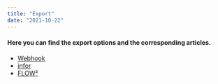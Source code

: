 ```yaml
---
title: "Export"
date: "2021-10-22"
---
```


#### Here you can find the export options and the corresponding articles.

- [Webhook](https://docs.cloudintegration.eu/docs/doc2app/export/webhook/)
- [infor](https://docs.cloudintegration.eu/docs/doc2app/export/infor/)
- [FLOW²](https://docs.cloudintegration.eu/docs/doc2app/export/export-to-flow%c2%b2/)
